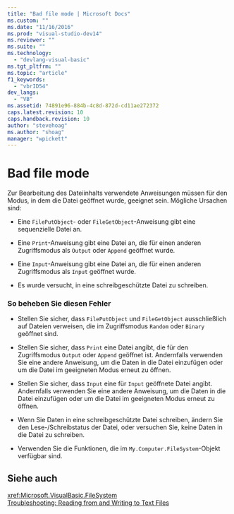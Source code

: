 ```yaml
---
title: "Bad file mode | Microsoft Docs"
ms.custom: ""
ms.date: "11/16/2016"
ms.prod: "visual-studio-dev14"
ms.reviewer: ""
ms.suite: ""
ms.technology: 
  - "devlang-visual-basic"
ms.tgt_pltfrm: ""
ms.topic: "article"
f1_keywords: 
  - "vbrID54"
dev_langs: 
  - "VB"
ms.assetid: 74891e96-884b-4c8d-872d-cd11ae272372
caps.latest.revision: 10
caps.handback.revision: 10
author: "stevehoag"
ms.author: "shoag"
manager: "wpickett"
---
```

# Bad file mode
Zur Bearbeitung des Dateiinhalts verwendete Anweisungen müssen für den Modus, in dem die Datei geöffnet wurde, geeignet sein.  Mögliche Ursachen sind:  
  
-   Eine `FilePutObject`\- oder `FileGetObject`\-Anweisung gibt eine sequenzielle Datei an.  
  
-   Eine `Print`\-Anweisung gibt eine Datei an, die für einen anderen Zugriffsmodus als `Output` oder `Append` geöffnet wurde.  
  
-   Eine `Input`\-Anweisung gibt eine Datei an, die für einen anderen Zugriffsmodus als `Input` geöffnet wurde.  
  
-   Es wurde versucht, in eine schreibgeschützte Datei zu schreiben.  
  
### So beheben Sie diesen Fehler  
  
-   Stellen Sie sicher, dass `FilePutObject` und `FileGetObject` ausschließlich auf Dateien verweisen, die im Zugriffsmodus `Random` oder `Binary` geöffnet sind.  
  
-   Stellen Sie sicher, dass `Print` eine Datei angibt, die für den Zugriffsmodus `Output` oder `Append` geöffnet ist.  Andernfalls verwenden Sie eine andere Anweisung, um die Daten in die Datei einzufügen oder um die Datei im geeigneten Modus erneut zu öffnen.  
  
-   Stellen Sie sicher, dass `Input` eine für `Input` geöffnete Datei angibt.  Andernfalls verwenden Sie eine andere Anweisung, um die Daten in die Datei einzufügen oder um die Datei im geeigneten Modus erneut zu öffnen.  
  
-   Wenn Sie Daten in eine schreibgeschützte Datei schreiben, ändern Sie den Lese\-\/Schreibstatus der Datei, oder versuchen Sie, keine Daten in die Datei zu schreiben.  
  
-   Verwenden Sie die Funktionen, die im `My.Computer.FileSystem`\-Objekt verfügbar sind.  
  
## Siehe auch  
 <xref:Microsoft.VisualBasic.FileSystem>   
 [Troubleshooting: Reading from and Writing to Text Files](../../../visual-basic/developing-apps/programming/drives-directories-files/troubleshooting-reading-from-and-writing-to-text-files.md)